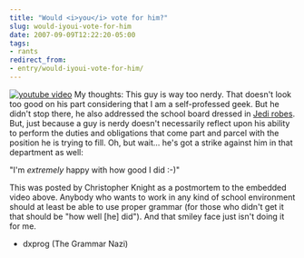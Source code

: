 ```yaml
---
title: "Would <i>you</i> vote for him?"
slug: would-iyoui-vote-for-him
date: 2007-09-09T12:22:20-05:00
tags:
- rants
redirect_from:
- entry/would-iyoui-vote-for-him/
---
```

[![youtube video](https://img.youtube.com/vi/nLi5B0Iefsk/0.jpg)](https://www.youtube.com/watch?v=nLi5B0Iefsk&youtube-thumb)
My thoughts: This guy is way too nerdy. That doesn't look too good on his part considering that I am a self-professed geek. But he didn't stop there, he also addressed the school board dressed in [Jedi robes](http://www.youtube.com/watch?v=ZJKkjcPLBzE). But, just because a guy is nerdy doesn't necessarily reflect upon his ability to perform the duties and obligations that come part and parcel with the position he is trying to fill. Oh, but wait... he's got a strike against him in that department as well:

"I'm *extremely* happy with how good I did :-)"

This was posted by Christopher Knight as a postmortem to the embedded video above. Anybody who wants to work in any kind of school environment should at least be able to use proper grammar (for those who didn't get it that should be "how well [he] did"). And that smiley face just isn't doing it for me.

- dxprog (The Grammar Nazi)

